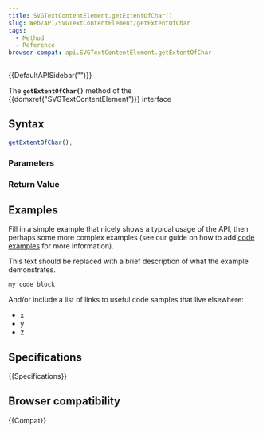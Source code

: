 ```yaml
---
title: SVGTextContentElement.getExtentOfChar()
slug: Web/API/SVGTextContentElement/getExtentOfChar
tags:
  - Method
  - Reference
browser-compat: api.SVGTextContentElement.getExtentOfChar
---
```

{{DefaultAPISidebar("")}}

The **`getExtentOfChar()`** method of the {{domxref("SVGTextContentElement")}} interface 

## Syntax

```js
getExtentOfChar();
```

### Parameters



### Return Value



## Examples

Fill in a simple example that nicely shows a typical usage of the API, then perhaps some more complex examples (see our guide on how to add [code examples](/en-US/docs/MDN/Contribute/Structures/Code_examples) for more information).

This text should be replaced with a brief description of what the example demonstrates.

```js
my code block
```

And/or include a list of links to useful code samples that live elsewhere:

*   x
*   y
*   z

## Specifications

{{Specifications}}

## Browser compatibility

{{Compat}}

